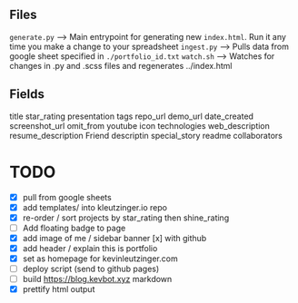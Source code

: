 ## Files

`generate.py` --> Main entrypoint for generating new `index.html`. Run it any time you make a change to your spreadsheet
`ingest.py` --> Pulls data from google sheet specified in `./portfolio_id.txt`
`watch.sh` --> Watches for changes in .py and .scss files and regenerates ../index.html

## Fields

title star_rating presentation tags repo_url demo_url date_created screenshot_url omit_from youtube icon technologies web_description resume_description Friend descriptin special_story readme collaborators

# TODO

- [x] pull from google sheets
- [x] add templates/ into kleutzinger.io repo
- [x] re-order / sort projects by star_rating then shine_rating
- [ ] Add floating badge to page
- [x] add image of me / sidebar banner
      [x] with github
- [x] add header / explain this is portfolio
- [x] set as homepage for kevinleutzinger.com
- [ ] deploy script (send to github pages)
- [ ] build https://blog.kevbot.xyz markdown
- [x] prettify html output
